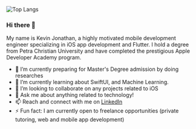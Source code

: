 ![Top Langs](https://github-readme-stats.vercel.app/api/top-langs/?username=KevinJonathan30&layout=compact&langs_count=6&theme=transparent)

### Hi there 👋

My name is Kevin Jonathan, a highly motivated mobile development engineer specializing in iOS app development and Flutter. I hold a degree from Petra Christian University and have completed the prestigious Apple Developer Academy program.

- 🔭 I’m currently preparing for Master's Degree admission by doing researches
- 🌱 I’m currently learning about SwiftUI, and Machine Learning.
- 👯 I’m looking to collaborate on any projects related to iOS
- 💬 Ask me about anything related to technology!
- 📫 Reach and connect with me on [LinkedIn](https://www.linkedin.com/in/kevinjonathan-30/)
- ⚡ Fun fact: I am currently open to freelance opportunities (private tutoring, web and mobile app development)
